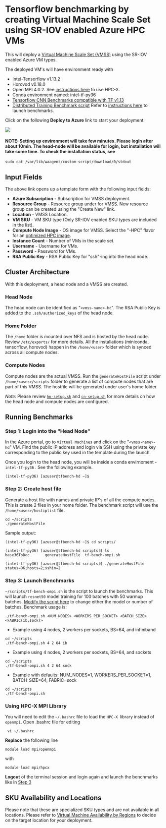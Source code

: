
# Tensorflow benchmarking by creating Virtual Machine Scale Set using SR-IOV enabled Azure HPC VMs

This will deploy a [Virtual Machine Scale Set (VMSS)](#https://docs.microsoft.com/azure/virtual-machine-scale-sets/overview) using the SR-IOV enabled Azure VM types.

The deployed VM's will have environment ready with
- Intel-Tensorflow v1.13.2
- Horovod v0.18.0
- Open MPI 4.0.2. See [instructions here](#using-hpc-x-mpi-library) to use HPC-X.
- Conda environment named: intel-tf-py36
- [Tensorflow CNN Benchmarks compatible with TF v1.13](https://github.com/tensorflow/benchmarks/tree/cnn_tf_v1.13_compatible/scripts/tf_cnn_benchmarks)
- [Distributed Training Benchmark script](scripts/tf-bench-ompi.sh) Refer to [instructions here](#step-3-launch-benchmarks) to launch benchmarks.


Click on the following **Deploy to Azure** link to start your deployment.

<a href="https://portal.azure.com/#create/Microsoft.Template/uri/https%3A%2F%2Fraw.githubusercontent.com%2Fravi9%2Fazhpc-templates%2Ftf-bench-ompi%2Fcreate-vmss%2Fazuredeploy.json" target="_blank">
    <img src="http://azuredeploy.net/deploybutton.png" />
</a>

#### **NOTE**: Setting up environment will take few minutes. Please login after about 10min. The head-node will be available for login, but installation will take some time. To check the installation status, see
``` sudo cat /var/lib/waagent/custom-script/download/0/stdout ```

## Input Fields

The above link opens up a template form with the following input fields:

- **Azure Subscription** - Subscription for VMSS deployment.
- **Resource Group** - Resource group under for VMSS. New resource group can be created using the "Create New" link.
- **Location** - VMSS Location.
- **VM SKU** - VM SKU type (Only SR-IOV enabled SKU types are included in the list).
- **Compute Node Image** - OS image for VMSS. Select the "-HPC" flavor for an [optimized HPC image](https://techcommunity.microsoft.com/t5/Azure-Compute/CentOS-HPC-VM-Image-for-SR-IOV-enabled-Azure-HPC-VMs/ba-p/665557).
- **Instance Count** - Number of VMs in the scale set.
- **Username** - Username for VMs.
- **Password** - Password for VMs.
- **RSA Public Key** - RSA Public Key for "ssh"-ing into the head node.

## Cluster Architecture

With this deployment, a head node and a VMSS are created.

### Head Node

The head node can be identified as "`<vmss-name>-hd`". The RSA Public Key is added to the `.ssh/authorized_keys` of the head node.

### Home Folder

The `/home` folder is mounted over NFS and is hosted by the head node. Review `/etc/exports/` for more details.
All the installations (miniconda, tensorflow, horovod) happen in the `/home/<user>` folder which is synced across all compute nodes.

### Compute Nodes

Compute nodes are the actual VMSS. Run the `generateHostFile` script under `/home/<user>/scripts` folder to generate a list of compute nodes that are part of this VMSS. The hostfile will be generated under user's home folder.

*Note*: Please review [`hn-setup.sh`](hn-setup.sh) and [`cn-setup.sh`](cn-setup.sh) for more details on how the head node and compute nodes are configured.

## Running Benchmarks

### Step 1: Login into the "Head Node"
In the Azure portal, go to `Virtual Machines` and click on the "`<vmss-name>-hd`" VM. Find the public IP address and login via SSH using the private key corresponding to the public key used in the template during the launch.

Once you login to the head node, you will be inside a conda envirnoment - `intel-tf-py36` . See the following example.
```
(intel-tf-py36) [azuser@tfbench-hd ~]$
```

### Step 2: Create host file
 Generate a host file with names and private IP's of all the compute nodes. This is create 2 files in your home folder. The benchmark script will use the `/home/<user>/hostiplist` file.

```
cd ~/scripts
./generateHostFile
```
Sample output:
```
(intel-tf-py36) [azuser@tfbench-hd ~]$ cd scripts/

(intel-tf-py36) [azuser@tfbench-hd scripts]$ ls
base36ToDec       generateHostFile  tf-bench-ompi.sh

(intel-tf-py36) [azuser@tfbench-hd scripts]$ ./generateHostFile
status=OK;hosts=2;sshin=2
```

### Step 3: Launch Benchmarks
`~/scripts/tf-bench-ompi.sh` is the script to launch the benchmarks. This will launch `resnet50` model training for 100 batches with 50 warmup batches. [Modify the script here](scripts/tf-bench-ompi.sh#L23) to change either the model or number of batches. Benchmark usage is:
```
./tf-bench-ompi.sh <NUM_NODES> <WORKERS_PER_SOCKET> <BATCH_SIZE> <FABRIC(ib,sock)>
```
 - Example using 4 nodes, 2 workers per sockets, BS=64, and infiniband
```
cd ~/scripts
./tf-bench-ompi.sh 4 2 64 ib
```
- Example using 4 nodes, 2 workers per sockets, BS=64, and sockets
```
cd ~/scripts
./tf-bench-ompi.sh 4 2 64 sock
```

- Example with defaults: NUM_NODES=1, WORKERS_PER_SOCKET=1, BATCH_SIZE=64, FABRIC=sock
```
cd ~/scripts
./tf-bench-ompi.sh
```

### Using HPC-X MPI Library
You will need to edit the `~/.bashrc` file to load the `HPC-X `library instead of `openmpi`.
Open .bashrc  file for editing
```
 vi ~/.bashrc
```
**Replace** the following line
```
module load mpi/openmpi
```
with
```
module load mpi/hpcx
```

**Logout** of the terminal session and login again and launch the benchmarks like in [Step 3](#step-3-launch-benchmarks)

##

## SKU Availability and Locations

Please note that these are specialized SKU types and are not available in all locations. Please refer to [Virtual Machine Availability by Regions](https://azure.microsoft.com/global-infrastructure/services/?products=virtual-machines) to decide on the target location for your deployment.

